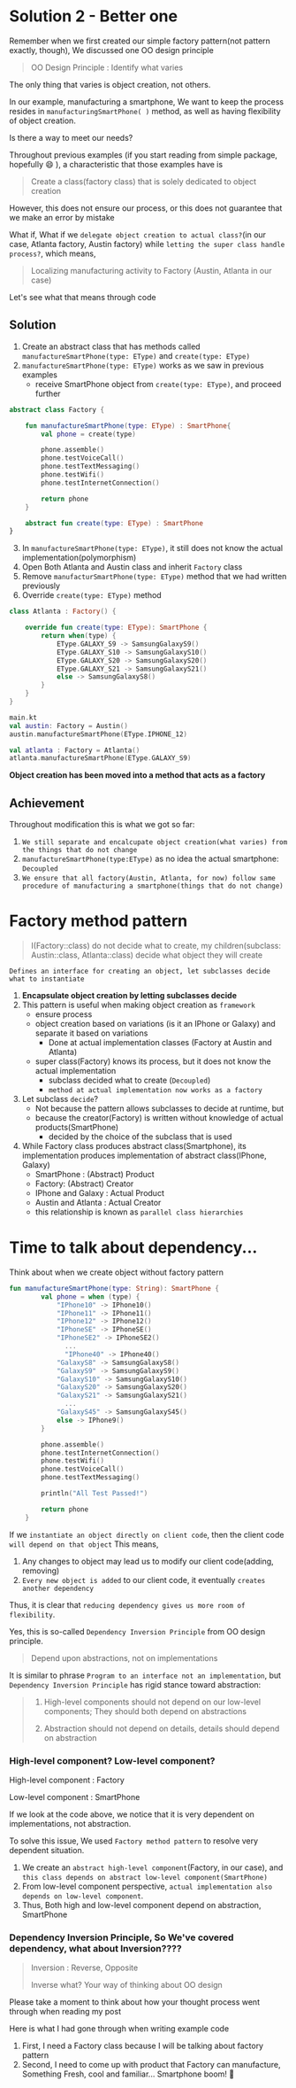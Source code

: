 # Solution 2 - Better one
Remember when we first created our simple factory pattern(not pattern exactly, though), We discussed one OO design principle
> OO Design Principle : Identify what varies

The only thing that varies is object creation, not others.

In our example, manufacturing a smartphone, We want to keep the process resides in `manufacturingSmartPhone( )` method, as well as having flexibility of object creation.

Is there a way to meet our needs?

Throughout previous examples (if you start reading from simple package, hopefully :smile: ), a characteristic that those examples have is
> Create a class(factory class) that is solely dedicated to object creation 

However, this does not ensure our process, or this does not guarantee that we make an error by mistake

What if, What if we `delegate object creation to actual class?`(in our case, Atlanta factory, Austin factory) while `letting the super class handle process?`, which means,
>Localizing manufacturing activity to Factory (Austin, Atlanta in our case)

Let's see what that means through code


## Solution
1. Create an abstract class that has methods called `manufactureSmartPhone(type: EType)` and `create(type: EType)`
2. `manufactureSmartPhone(type: EType)` works as we saw in previous examples
    - receive SmartPhone object from `create(type: EType)`, and proceed further
```kotlin
abstract class Factory {

    fun manufactureSmartPhone(type: EType) : SmartPhone{
        val phone = create(type)

        phone.assemble()
        phone.testVoiceCall()
        phone.testTextMessaging()
        phone.testWifi()
        phone.testInternetConnection()

        return phone
    }

    abstract fun create(type: EType) : SmartPhone
}
```
3. In `manufactureSmartPhone(type: EType)`, it still does not know the actual implementation(polymorphism)
4. Open Both Atlanta and Austin class and inherit `Factory` class
5. Remove `manufacturSmartPhone(type: EType)` method that we had written previously
6. Override `create(type: EType)` method
```kotlin
class Atlanta : Factory() {

    override fun create(type: EType): SmartPhone {
        return when(type) {
            EType.GALAXY_S9 -> SamsungGalaxyS9()
            EType.GALAXY_S10 -> SamsungGalaxyS10()
            EType.GALAXY_S20 -> SamsungGalaxyS20()
            EType.GALAXY_S21 -> SamsungGalaxyS21()
            else -> SamsungGalaxyS8()
        }
    }
}
```

```kotlin
main.kt
val austin: Factory = Austin()
austin.manufactureSmartPhone(EType.IPHONE_12)

val atlanta : Factory = Atlanta()
atlanta.manufactureSmartPhone(EType.GALAXY_S9)
```
**Object creation has been moved into a method that acts as a factory**

## Achievement
Throughout modification this is what we got so far:
1. `We still separate and encalcupate object creation(what varies) from the things that do not change`
2. `manufactureSmartPhone(type:EType)` as no idea the actual smartphone: `Decoupled`
3. `We ensure that all factory(Austin, Atlanta, for now) follow same procedure of manufacturing a smartphone(things that do not change)` 

# Factory method pattern
>I(Factory::class) do not decide what to create, my children(subclass: Austin::class, Atlanta::class) decide what object they will create

`Defines an interface for creating an object, let subclasses decide what to instantiate`
1. **Encapsulate object creation by letting subclasses decide**
2. This pattern is useful when making object creation as `framework`
      - ensure process
      - object creation based on variations (is it an IPhone or Galaxy) and separate it based on variations         
         - Done at actual implementation classes (Factory at Austin and Atlanta)    
      - super class(Factory) knows its process, but it does not know the actual implementation
         - subclass decided what to create (`Decoupled`)
         - `method at actual implementation now works as a factory`
3. Let subclass `decide`?
   - Not because the pattern allows subclasses to decide at runtime, but
   - because the creator(Factory) is written without knowledge of actual products(SmartPhone)
      - decided by the choice of the subclass that is used
4. While Factory class produces abstract class(Smartphone), its implementation produces implementation of abstract class(IPhone, Galaxy)
   - SmartPhone : (Abstract) Product
   - Factory: (Abstract) Creator
   - IPhone and Galaxy : Actual Product
   - Austin and Atlanta : Actual Creator
   - this relationship is known as `parallel class hierarchies`
   

# Time to talk about dependency...
Think about when we create object without factory pattern
```kotlin
fun manufactureSmartPhone(type: String): SmartPhone {
        val phone = when (type) {
            "IPhone10" -> IPhone10()
            "IPhone11" -> IPhone11()
            "IPhone12" -> IPhone12()
            "IPhoneSE" -> IPhoneSE()
            "IPhoneSE2" -> IPhoneSE2()
              ...
              "IPhone40" -> IPhone40()
            "GalaxyS8" -> SamsungGalaxyS8()
            "GalaxyS9" -> SamsungGalaxyS9()
            "GalaxyS10" -> SamsungGalaxyS10()
            "GalaxyS20" -> SamsungGalaxyS20()
            "GalaxyS21" -> SamsungGalaxyS21()
              ...
            "GalaxyS45" -> SamsungGalaxyS45()
            else -> IPhone9()
        }

        phone.assemble()
        phone.testInternetConnection()
        phone.testWifi()
        phone.testVoiceCall()
        phone.testTextMessaging()

        println("All Test Passed!")

        return phone
    }
```
If we `instantiate an object directly on client code`, then the client code `will depend on that object`
This means,
1. Any changes to object may lead us to modify our client code(adding, removing)
2. `Every new object is added` to our client code, it eventually `creates another dependency`

Thus, it is clear that `reducing dependency gives us more room of flexibility`.

Yes, this is so-called `Dependency Inversion Principle` from OO design principle.

> Depend upon abstractions, not on implementations 

It is similar to phrase `Program to an interface not an implementation`, but `Dependency Inversion Principle` has rigid stance
toward abstraction:

> 1. High-level components should not depend on our low-level components; They should both depend on abstractions
> 
> 
> 2. Abstraction should not depend on details, details should depend on abstraction


### High-level component? Low-level component?
High-level component : Factory

Low-level component : SmartPhone

If we look at the code above, we notice that it is very dependent on implementations, not abstraction.

To solve this issue, We used `Factory method pattern` to resolve very dependent situation.
1. We create an `abstract high-level component`(Factory, in our case), and `this class depends on abstract low-level component(SmartPhone)`
2. From low-level component perspective, `actual implementation also depends on low-level component`.
3. Thus, Both high and low-level component depend on abstraction, SmartPhone

### Dependency Inversion Principle, So We've covered dependency, what about Inversion????
>Inversion : Reverse, Opposite
> 
> Inverse what? Your way of thinking about OO design

Please take a moment to think about how your thought process went through when reading my post

Here is what I had gone through when writing example code
1. First, I need a Factory class because I will be talking about factory pattern
2. Second, I need to come up with product that Factory can manufacture, Something Fresh, cool and familiar... Smartphone boom! :facepunch:

